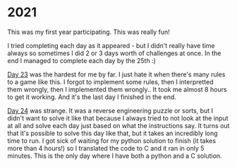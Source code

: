 # 2021

This was my first year participating. This was really fun!

I tried completing each day as it appeared - but I didn't really have time always so sometimes I did 2 or 3 days worth of challenges at once. In the end I managed to complete each day by the 25th :)

[Day 23](./day23.md) was the hardest for me by far. I just hate it when there's many rules to a game like this. I forgot to implement some rules, then I interpretted them wrongly, then I implemented them wrongly.. It took me almost 8 hours to get it working. And it's the last day I finished in the end.

[Day 24](./day24.md) was strange. It was a reverse engineering puzzle or sorts, but I didn't want to solve it like that because I always tried to not look at the input at all and solve each day just based on what the instructions say. It turns out that it's possible to solve this day like that, but it takes an incredibly long time to run. I got sick of waiting for my python solution to finish (it takes more than 4 hours!) so I translated the code to C and it ran in only 5 minutes. This is the only day where I have both a python and a C solution.
